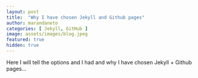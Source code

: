 ```yaml
---
layout: post
title:  "Why I have chosen Jekyll and Github pages"
author: marandaneto
categories: [ Jekyll, GitHub ]
image: assets/images/blog.jpeg
featured: true
hidden: true
---
```

Here I will tell the options and I had and why I have chosen Jekyll + Github pages...
